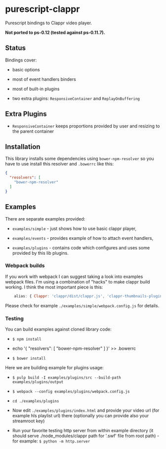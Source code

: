 # purescript-clappr

Purescript bindings to Clappr video player.

__Not ported to ps-0.12 (tested against ps-0.11.7).__

## Status

Bindings cover:

  * basic options

  * most of event handlers binders

  * most of built-in plugins

  * two extra plugins: `ResponsiveContainer` and `ReplayOnBuffering`

## Extra Plugins

  * `ResponsiveContainer` keeps proportions provided by user and resizing to the parent container

## Installation

This library installs some dependencies using `bower-npm-resolver` so you have to use install this resolver and `.bowerrc` like this:

```json
{
  "resolvers": [
    "bower-npm-resolver"
  ]
}
```

## Examples

There are separate examples provided:

  * `examples/simple` - just shows how to use basic clappr player,

  * `examples/events` - provides example of how to attach event handlers,

  * `examples/plugins` - contains code which configures and uses some provided by this lib plugins.


### Webpack builds


If you work with webpack I can suggest taking a look into examples webpack files. I'm using a combination of "hacks" to make clappr build working. I think the most important piece is this:

```javascript
    alias: { Clappr: 'clappr/dist/clappr.js', 'clappr-thumbnails-plugin': 'clappr-thumbnails-plugin/dist/clappr-thumbnails-plugin.js' },
```

Please check for example `./examples/simple/webpack.config.js` for details.


### Testing

You can build examples against cloned library code:

  * `$ npm install`

  * echo '{ "resolvers": [ "bower-npm-resolver" ] }' >> .bowerrc

  * `$ bower install`

Here we are building example for plugins usage:

  * `$ pulp build -I examples/plugins/src --build-path examples/plugins/output`

  * `$ webpack --config examples/plugins/webpack.config.js`

  * `cd ./examples/plugins`

  * Now edit `./examples/plugins/index.html` and provide your video url (for example hls playlist url) there (optionally you can provide also your streamroot key)

  * Run your favorite testing http server from within example directory (it should serve ./node_modules/clappr path for '.swf' file from root path) - for example: `$ python -m http.server`

